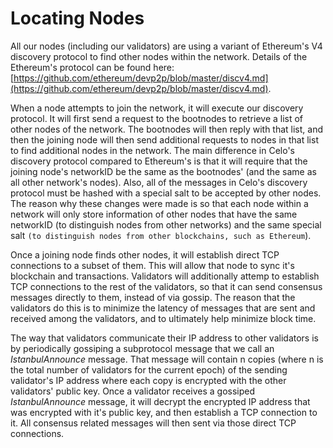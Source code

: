 # Locating Nodes

All our nodes \(including our validators\) are using a variant of Ethereum's V4 discovery protocol to find other nodes within the network. Details of the Ethereum's protocol can be found here: [https://github.com/ethereum/devp2p/blob/master/discv4.md](https://github.com/ethereum/devp2p/blob/master/discv4.md).

When a node attempts to join the network, it will execute our discovery protocol.  It will first send a request to the bootnodes to retrieve a list of other nodes of the network. The bootnodes will then reply with that list, and then the joining node will then send additional requests to nodes in that list to find additional nodes in the network.  The main difference in Celo's discovery protocol compared to Ethereum's is that it will require that the joining node's networkID be the same as the bootnodes' \(and the same as all other network's nodes\).  Also, all of the messages in Celo's discovery protocol must be hashed with a special salt to be accepted by other nodes.  The reason why these changes were made is so that each node within a network will only store information of other nodes that have the same networkID (to distinguish nodes from other networks) and the same special salt `(to distinguish nodes from other blockchains, such as Ethereum`).

Once a joining node finds other nodes, it will establish direct TCP connections to a subset of them.  This will allow that node to sync it's blockchain and transactions.  Validators will additionally attemp to establish TCP connections to the rest of the validators, so that it can send consensus messages directly to them, instead of via gossip.  The reason that the validators do this is to minimize the latency of messages that are sent and received among the validators, and to ultimately help minimize block time.

The way that validators communicate their IP address to other validators is by periodically gossiping a subprotocol message that we call an _IstanbulAnnounce_ message. That message will contain n copies (where n is the total number of validators for the current epoch) of the sending validator's IP address where each copy is encrypted with the other validators' public key.  Once a validator receives a gossiped _IstanbulAnnounce_ message, it will decrypt the encrypted IP address that was encrypted with it's public key, and then establish a TCP connection to it.  All consensus related messages will then sent via those direct TCP connections.
